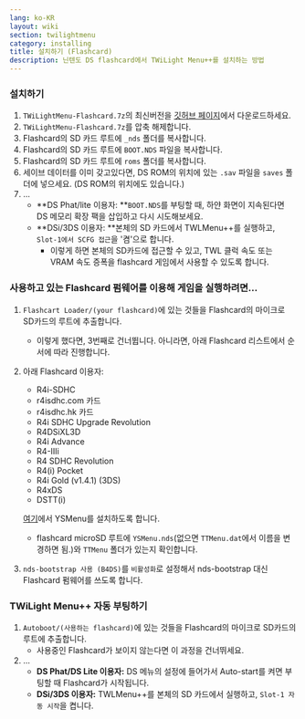 ```yaml
---
lang: ko-KR
layout: wiki
section: twilightmenu
category: installing
title: 설치하기 (Flashcard)
description: 닌텐도 DS flashcard에서 TWiLight Menu++를 설치하는 방법
---
```


### 설치하기
1. `TWiLightMenu-Flashcard.7z`의 최신버전을 [깃허브 페이지](https://github.com/DS-Homebrew/TWiLightMenu/releases)에서 다운로드하세요.
1. `TWiLightMenu-Flashcard.7z`를 압축 해제합니다.
1. Flashcard의 SD 카드 루트에 `_nds` 폴더를 복사합니다.
1. Flashcard의 SD 카드 루트에 `BOOT.NDS` 파일을 복사합니다.
1. Flashcard의 SD 카드 루트에 `roms` 폴더를 복사합니다.
1. 세이브 데이터를 이미 갖고있다면, DS ROM의 위치에 있는 `.sav` 파일을 `saves` 폴더에 넣으세요. (DS ROM의 위치에도 있습니다.)
1. ...
   - **DS Phat/lite 이용자: **`BOOT.NDS`를 부팅할 때, 하얀 화면이 지속된다면 DS 메모리 확장 팩을 삽입하고 다시 시도해보세요.
   - **DSi/3DS 이용자: **본체의 SD 카드에서 TWLMenu++를 실행하고, `Slot-1에서 SCFG 접근`을 '켬'으로 합니다.
      - 이렇게 하면 본체의 SD카드에 접근할 수 있고, TWL 클럭 속도 또는 VRAM 속도 증폭을 flashcard 게임에서 사용할 수 있도록 합니다.

### 사용하고 있는 Flashcard 펌웨어를 이용해 게임을 실행하려면...
1. `Flashcart Loader/(your flashcard)`에 있는 것들을 Flashcard의 마이크로 SD카드의 루트에 추출합니다.
   - 이렇게 했다면, 3번째로 건너뜁니다. 아니라면, 아래 Flashcard 리스트에서 순서에 따라 진행합니다.

1. 아래 Flashcard 이용자:
   - R4i-SDHC
   - r4isdhc.com 카드
   - r4isdhc.hk 카드
   - R4i SDHC Upgrade Revolution
   - R4DSiXL3D
   - R4i Advance
   - R4-IIIi
   - R4 SDHC Revolution
   - R4(i) Pocket
   - R4i Gold (v1.4.1) (3DS)
   - R4xDS
   - DSTT(i)

   [여기](https://gbatemp.net/threads/retrogamefan-updates-releases.267243/)에서 YSMenu를 설치하도록 합니다.
      - flashcard microSD 루트에 `YSMenu.nds`(없으면 `TTMenu.dat`에서 이름을 변경하면 됨.)와 `TTMenu` 폴더가 있는지 확인합니다.
1. `nds-bootstrap 사용 (B4DS)`를 `비활성화`로 설정해서 nds-bootstrap 대신 Flashcard 펌웨어를 쓰도록 합니다.

### TWiLight Menu++ 자동 부팅하기
1. `Autoboot/(사용하는 flashcard)`에 있는 것들을 Flashcard의 마이크로 SD카드의 루트에 추출합니다.
   - 사용중인 Flashcard가 보이지 않는다면 이 과정을 건너뛰세요.
1. ...
   - **DS Phat/DS Lite 이용자:** DS 메뉴의 설정에 들어가서 Auto-start를 켜면 부팅할 때 Flashcard가 시작됩니다.
   - **DSi/3DS 이용자:** TWLMenu++를 본체의 SD 카드에서 실행하고, `Slot-1 자동 시작`을 켭니다.

